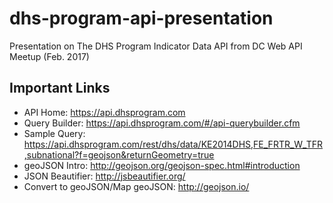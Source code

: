 # dhs-program-api-presentation
Presentation on The DHS Program Indicator Data API from DC Web API Meetup (Feb. 2017)

## Important Links
- API Home: https://api.dhsprogram.com
- Query Builder: https://api.dhsprogram.com/#/api-querybuilder.cfm
- Sample Query: https://api.dhsprogram.com/rest/dhs/data/KE2014DHS,FE_FRTR_W_TFR,subnational?f=geojson&returnGeometry=true
- geoJSON Intro: http://geojson.org/geojson-spec.html#introduction
- JSON Beautifier: http://jsbeautifier.org/
- Convert to geoJSON/Map geoJSON: http://geojson.io/

